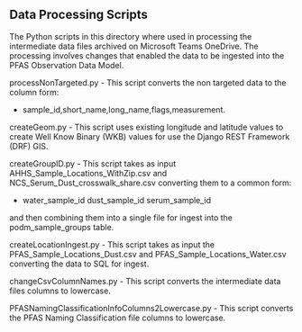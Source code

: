 ## Data Processing Scripts
The Python scripts in this directory where used in processing the intermediate data files archived on
Microsoft Teams OneDrive. The processing involves changes that enabled the data to be ingested into the
PFAS Observation Data Model.

processNonTargeted.py - This script converts the non targeted data to the column form:
- sample_id,short_name,long_name,flags,measurement.

createGeom.py - This script uses existing longitude and latitude values to create Well Know Binary (WKB) 
values for use the Django REST Framework (DRF) GIS.

createGroupID.py - This script takes as input AHHS_Sample_Locations_WithZip.csv and 
NCS_Serum_Dust_crosswalk_share.csv converting them to a common form: 
- water_sample_id dust_sample_id serum_sample_id

and then combining them into a single file for ingest into the podm_sample_groups table.

createLocationIngest.py - This script takes as input the PFAS_Sample_Locations_Dust.csv and 
PFAS_Sample_Locations_Water.csv converting the data to SQL for ingest.

changeCsvColumnNames.py - This script converts the intermediate data files columns to lowercase.

PFASNamingClassificationInfoColumns2Lowercase.py - This script converts the PFAS Naming Classification file 
columns to lowercase.

